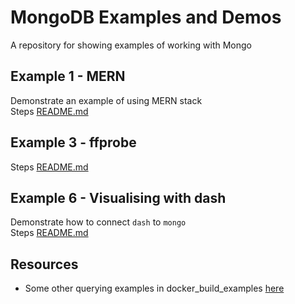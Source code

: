 # MongoDB Examples and Demos

A repository for showing examples of working with Mongo

## Example 1 - MERN

Demonstrate an example of using MERN stack  
Steps [README.md](./01_mern/README.md)  

## Example 3 - ffprobe

Steps [README.md](./03_ffprobe/README.md)  

## Example 6 - Visualising with dash

Demonstrate how to connect `dash` to `mongo`  
Steps [README.md](./06_dash/README.md)  

## Resources

* Some other querying examples in docker_build_examples [here](https://github.com/chrisguest75/docker_build_examples/tree/master/45_docker_scan_process_mongo)
